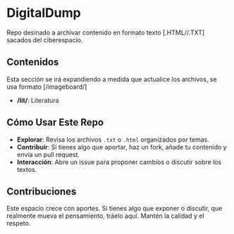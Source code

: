 # DigitalDump

Repo desinado a archivar contenido en formato texto [.HTML//.TXT] sacados del ciberespacio.

## Contenidos

Esta sección se irá expandiendo a medida que actualice los archivos, se usa formato [/imageboard/]

- **/lit/**: Literatura

## Cómo Usar Este Repo

- **Explorar**: Revisa los archivos `.txt` o `.html` organizados por temas.
- **Contribuir**: Si tienes algo que aportar, haz un fork, añade tu contenido y envía un pull request.
- **Interacción**: Abre un issue para proponer cambios o discutir sobre los textos.

## Contribuciones

Este espacio crece con aportes. Si tienes algo que exponer o discutir, que realmente mueva el pensamiento, tráelo aquí. Mantén la calidad y el respeto.
